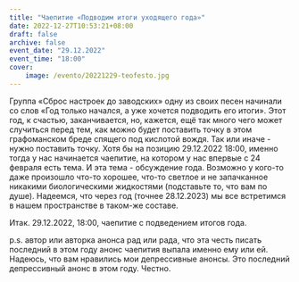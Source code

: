 ```yaml
---
title: "Чаепитие «Подводим итоги уходящего года»"
date: 2022-12-27T10:53:21+08:00
draft: false
archive: false
event_date: "29.12.2022"
event_time: "18:00"
cover: 
    image: /evento/20221229-teofesto.jpg
---
```

Группа «Сброс настроек до заводских» одну из своих песен начинали со слов «Год только начался, а уже хочется подводить его итоги». Этот год, к счастью, заканчивается, но, кажется, ещё так много чего может случиться перед тем, как можно будет поставить точку в этом графоманском бреде спящего под кислотой вождя. Так или иначе - нужно поставить точку. Хотя бы на позицию 29.12.2022 18:00, именно тогда у нас начинается чаепитие, на котором у нас впервые с 24 февраля есть тема. И эта тема - обсуждение года. Возможно у кого-то даже произошло что-то хорошее, что-то светлое и не запачканное никакими биологическими жидкостями (подставьте то, что вам по душе).
Надеемся, что через год (точнее 28.12.2023) мы все встретимся в нашем пространстве в таком-же составе.

Итак. 29.12.2022, 18:00, чаепитие с подведением итогов года.

p.s. автор или авторка анонса рад или рада, что эта честь писать последний в этом году анонс чаепития выпала именно ему или ей. Надеюсь, что вам нравились мои депрессивные анонсы. Это последний депрессивный анонс в этом году. Честно.